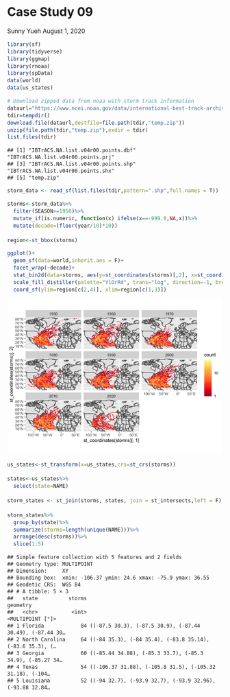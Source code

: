Case Study 09
================
Sunny Yueh
August 1, 2020

``` r
library(sf)
library(tidyverse)
library(ggmap)
library(rnoaa)
library(spData)
data(world)
data(us_states)
```

``` r
# Download zipped data from noaa with storm track information
dataurl="https://www.ncei.noaa.gov/data/international-best-track-archive-for-climate-stewardship-ibtracs/v04r00/access/shapefile/IBTrACS.NA.list.v04r00.points.zip"
tdir=tempdir()
download.file(dataurl,destfile=file.path(tdir,"temp.zip"))
unzip(file.path(tdir,"temp.zip"),exdir = tdir)
list.files(tdir)
```

    ## [1] "IBTrACS.NA.list.v04r00.points.dbf" "IBTrACS.NA.list.v04r00.points.prj"
    ## [3] "IBTrACS.NA.list.v04r00.points.shp" "IBTrACS.NA.list.v04r00.points.shx"
    ## [5] "temp.zip"

``` r
storm_data <- read_sf(list.files(tdir,pattern=".shp",full.names = T))
```

``` r
storms<-storm_data%>%
  filter(SEASON>=1950)%>%
  mutate_if(is.numeric, function(x) ifelse(x==-999.0,NA,x))%>%
  mutate(decade=(floor(year/10)*10)) 

region<-st_bbox(storms)
```

``` r
ggplot()+
  geom_sf(data=world,inherit.aes = F)+
  facet_wrap(~decade)+
  stat_bin2d(data=storms, aes(y=st_coordinates(storms)[,2], x=st_coordinates(storms)[,1]),bins=100)+
  scale_fill_distiller(palette="YlOrRd", trans="log", direction=-1, breaks = c(1,10,100,1000))+
  coord_sf(ylim=region[c(2,4)], xlim=region[c(1,3)])
```

![](case_study_09_files/figure-gfm/unnamed-chunk-4-1.png)<!-- -->

``` r
us_states<-st_transform(x=us_states,crs=st_crs(storms))

states<-us_states%>%
  select(state=NAME)

storm_states <- st_join(storms, states, join = st_intersects,left = F)

storm_states%>%
  group_by(state)%>%
  summarize(storms=length(unique(NAME)))%>%
  arrange(desc(storms))%>%
  slice(1:5)
```

    ## Simple feature collection with 5 features and 2 fields
    ## Geometry type: MULTIPOINT
    ## Dimension:     XY
    ## Bounding box:  xmin: -106.37 ymin: 24.6 xmax: -75.9 ymax: 36.55
    ## Geodetic CRS:  WGS 84
    ## # A tibble: 5 × 3
    ##   state          storms                                                 geometry
    ##   <chr>           <int>                                         <MULTIPOINT [°]>
    ## 1 Florida            84 ((-87.5 30.3), (-87.5 30.9), (-87.44 30.49), (-87.44 30…
    ## 2 North Carolina     64 ((-84 35.3), (-84 35.4), (-83.8 35.14), (-83.6 35.3), (…
    ## 3 Georgia            60 ((-85.44 34.88), (-85.3 33.7), (-85.3 34.9), (-85.27 34…
    ## 4 Texas              54 ((-106.37 31.88), (-105.8 31.5), (-105.32 31.18), (-104…
    ## 5 Louisiana          52 ((-94 32.7), (-93.9 32.7), (-93.9 32.96), (-93.88 32.84…
